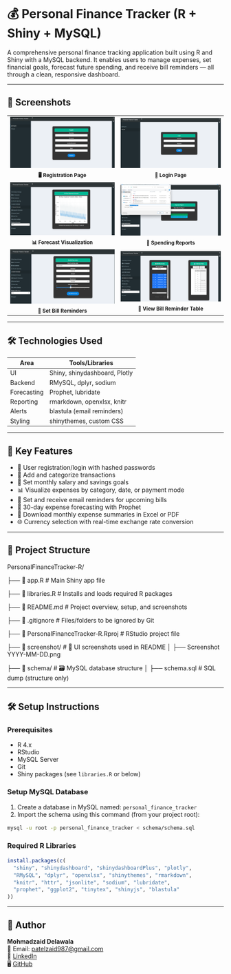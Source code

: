 # 💰 Personal Finance Tracker (R + Shiny + MySQL)

A comprehensive personal finance tracking application built using R and Shiny with a MySQL backend. It enables users to manage expenses, set financial goals, forecast future spending, and receive bill reminders — all through a clean, responsive dashboard.

---

## 📸 Screenshots

<table>
  <tr>
    <td align="center">
      <img src="https://github.com/MohmadZaidDelawala/PersonalFinanceTracker-R/blob/main/screenshot/Screenshot%202025-04-07%20160506.png?raw=true" width="400"/><br/>
      <sub><b>🖥️ Registration Page</b></sub>
    </td>
    <td align="center">
      <img src="https://github.com/MohmadZaidDelawala/PersonalFinanceTracker-R/blob/main/screenshot/Screenshot%202025-04-07%20160522.png?raw=true" width="400"/><br/>
      <sub><b>🔐 Login Page</b></sub>
    </td>
  </tr>
  <tr>
    <td align="center">
      <img src="https://github.com/MohmadZaidDelawala/PersonalFinanceTracker-R/blob/main/screenshot/Screenshot%202025-04-07%20160637.png?raw=true" width="400"/><br/>
      <sub><b>📊 Forecast Visualization</b></sub>
    </td>
    <td align="center">
      <img src="https://github.com/MohmadZaidDelawala/PersonalFinanceTracker-R/blob/main/screenshot/Screenshot%202025-04-07%20160738.png?raw=true" width="400"/><br/>
      <sub><b>📁 Spending Reports</b></sub>
    </td>
  </tr>
  <tr>
    <td align="center">
      <img src="https://github.com/MohmadZaidDelawala/PersonalFinanceTracker-R/blob/main/screenshot/Screenshot%202025-04-07%20161522.png?raw=true" width="400"/><br/>
      <sub><b>💸 Set Bill Reminders</b></sub>
    </td>
    <td align="center">
      <img src="https://github.com/MohmadZaidDelawala/PersonalFinanceTracker-R/blob/main/screenshot/Screenshot%202025-04-07%20161546.png?raw=true" width="400"/><br/>
      <sub><b>📁 View Bill Reminder Table</b></sub>
    </td>
  </tr>
</table>

---


## 🛠 Technologies Used

| Area        | Tools/Libraries                     |
|-------------|--------------------------------------|
| UI          | Shiny, shinydashboard, Plotly        |
| Backend     | RMySQL, dplyr, sodium                |
| Forecasting | Prophet, lubridate                   |
| Reporting   | rmarkdown, openxlsx, knitr           |
| Alerts      | blastula (email reminders)           |
| Styling     | shinythemes, custom CSS              |

---

## 🎯 Key Features

- 👤 User registration/login with hashed passwords
- 💸 Add and categorize transactions
- 🎯 Set monthly salary and savings goals
- 📊 Visualize expenses by category, date, or payment mode
- 📅 Set and receive email reminders for upcoming bills
- 🔮 30-day expense forecasting with Prophet
- 📁 Download monthly expense summaries in Excel or PDF
- 🌐 Currency selection with real-time exchange rate conversion

---

## 📁 Project Structure

PersonalFinanceTracker-R/

├── 📄 app.R # Main Shiny app file

├── 📄 libraries.R # Installs and loads required R packages

├── 📄 README.md # Project overview, setup, and screenshots

├── 📄 .gitignore # Files/folders to be ignored by Git

├── 📄 PersonalFinanceTracker-R.Rproj # RStudio project file

├── 📁 screenshot/ # 📸 UI screenshots used in README
│ ├── Screenshot YYYY-MM-DD.png

├── 📁 schema/ # 🗃️ MySQL database structure
│ ├── schema.sql # SQL dump (structure only)

---

## 🛠 Setup Instructions

### Prerequisites

- R 4.x
- RStudio
- MySQL Server
- Git
- Shiny packages (see `libraries.R` or below)

### Setup MySQL Database

1. Create a database in MySQL named: `personal_finance_tracker`
2. Import the schema using this command (from your project root):

```bash
mysql -u root -p personal_finance_tracker < schema/schema.sql
```

### Required R Libraries

```r
install.packages(c(
  "shiny", "shinydashboard", "shinydashboardPlus", "plotly",
  "RMySQL", "dplyr", "openxlsx", "shinythemes", "rmarkdown",
  "knitr", "httr", "jsonlite", "sodium", "lubridate",
  "prophet", "ggplot2", "tinytex", "shinyjs", "blastula"
))
```
--- 

## 👤 Author

**Mohmadzaid Delawala**  
📧 Email: patelzaid987@gmail.com  
🔗 [LinkedIn](https://www.linkedin.com/in/mohmadzaid-delawala-a12763222/)  
🖥️ [GitHub](https://github.com/MohmadZaidDelawala)

